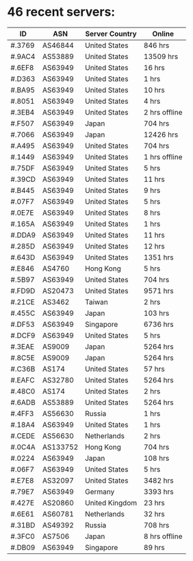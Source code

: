 # 46 recent servers:

| ID | ASN | Server Country | Online |
| ------ | ------ | ------ | ------ |
| #.3769 | AS46844 | United States | 846 hrs |
| #.9AC4 | AS53889 | United States | 13509 hrs |
| #.6EF8 | AS63949 | United States | 16 hrs |
| #.D363 | AS63949 | United States | 1 hrs |
| #.BA95 | AS63949 | United States | 10 hrs |
| #.8051 | AS63949 | United States | 4 hrs |
| #.3EB4 | AS63949 | United States | 2 hrs offline |
| #.F507 | AS63949 | Japan | 704 hrs |
| #.7066 | AS63949 | Japan | 12426 hrs |
| #.A495 | AS63949 | United States | 704 hrs |
| #.1449 | AS63949 | United States | 1 hrs offline |
| #.75DF | AS63949 | United States | 5 hrs |
| #.39CD | AS63949 | United States | 11 hrs |
| #.B445 | AS63949 | United States | 9 hrs |
| #.07F7 | AS63949 | United States | 5 hrs |
| #.0E7E | AS63949 | United States | 8 hrs |
| #.165A | AS63949 | United States | 1 hrs |
| #.DDA9 | AS63949 | United States | 11 hrs |
| #.285D | AS63949 | United States | 12 hrs |
| #.643D | AS63949 | United States | 1351 hrs |
| #.E846 | AS4760 | Hong Kong | 5 hrs |
| #.5B97 | AS63949 | United States | 704 hrs |
| #.FD9D | AS20473 | United States | 9571 hrs |
| #.21CE | AS3462 | Taiwan | 2 hrs |
| #.455C | AS63949 | Japan | 103 hrs |
| #.DF53 | AS63949 | Singapore | 6736 hrs |
| #.DCF9 | AS63949 | United States | 5 hrs |
| #.3EAE | AS9009 | Japan | 5264 hrs |
| #.8C5E | AS9009 | Japan | 5264 hrs |
| #.C36B | AS174 | United States | 57 hrs |
| #.EAFC | AS32780 | United States | 5264 hrs |
| #.48C0 | AS174 | United States | 2 hrs |
| #.6ADB | AS53889 | United States | 5264 hrs |
| #.4FF3 | AS56630 | Russia | 1 hrs |
| #.18A4 | AS63949 | United States | 1 hrs |
| #.CEDE | AS56630 | Netherlands | 2 hrs |
| #.0C4A | AS133752 | Hong Kong | 704 hrs |
| #.0224 | AS63949 | Japan | 108 hrs |
| #.06F7 | AS63949 | United States | 5 hrs |
| #.E7E8 | AS32097 | United States | 3482 hrs |
| #.79E7 | AS63949 | Germany | 3393 hrs |
| #.427E | AS20860 | United Kingdom | 23 hrs |
| #.6E61 | AS60781 | Netherlands | 32 hrs |
| #.31BD | AS49392 | Russia | 708 hrs |
| #.3FC0 | AS7506 | Japan | 8 hrs offline |
| #.DB09 | AS63949 | Singapore | 89 hrs |

